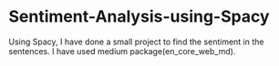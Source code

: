 # Sentiment-Analysis-using-Spacy
Using Spacy, I have done a small project to find the sentiment in the sentences. I have used medium package(en_core_web_md).
